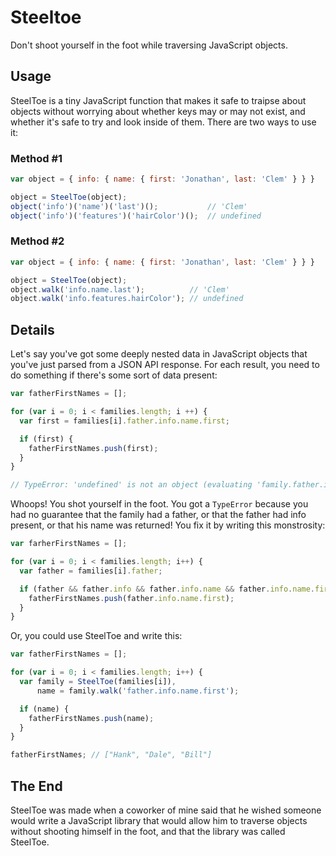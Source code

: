 # Steeltoe

Don't shoot yourself in the foot while traversing JavaScript objects.

## Usage

SteelToe is a tiny JavaScript function that makes it safe to traipse about objects without worrying about whether keys may or may not exist, and whether it's safe to try and look inside of them. There are two ways to use it:

### Method #1
```javascript
var object = { info: { name: { first: 'Jonathan', last: 'Clem' } } }

object = SteelToe(object);
object('info')('name')('last')();           // 'Clem'
object('info')('features')('hairColor')();  // undefined
```

### Method #2
```javascript
var object = { info: { name: { first: 'Jonathan', last: 'Clem' } } }

object = SteelToe(object);
object.walk('info.name.last');          // 'Clem'
object.walk('info.features.hairColor'); // undefined
```

## Details

Let's say you've got some deeply nested data in JavaScript objects that you've just parsed from a JSON API response. For each result, you need to do something if there's some sort of data present:

```javascript
var fatherFirstNames = [];

for (var i = 0; i < families.length; i ++) {
  var first = families[i].father.info.name.first;

  if (first) {
    fatherFirstNames.push(first);
  }
}

// TypeError: 'undefined' is not an object (evaluating 'family.father.info.name.first')
```

Whoops! You shot yourself in the foot. You got a `TypeError` because you had no guarantee that the family had a father, or that the father had info present, or that his name was returned! You fix it by writing this monstrosity:

```javascript
var farherFirstNames = [];

for (var i = 0; i < families.length; i++) {
  var father = families[i].father;

  if (father && father.info && father.info.name && father.info.name.first) {
    fatherFirstNames.push(father.info.name.first);
  }
}
```

Or, you could use SteelToe and write this:

```javascript
var fatherFirstNames = [];

for (var i = 0; i < families.length; i++) {
  var family = SteelToe(families[i]),
      name = family.walk('father.info.name.first');

  if (name) {
    fatherFirstNames.push(name);
  }
}

fatherFirstNames; // ["Hank", "Dale", "Bill"]
```

## The End

SteelToe was made when a coworker of mine said that he wished someone would write a JavaScript library that would allow him to traverse objects without shooting himself in the foot, and that the library was called SteelToe.